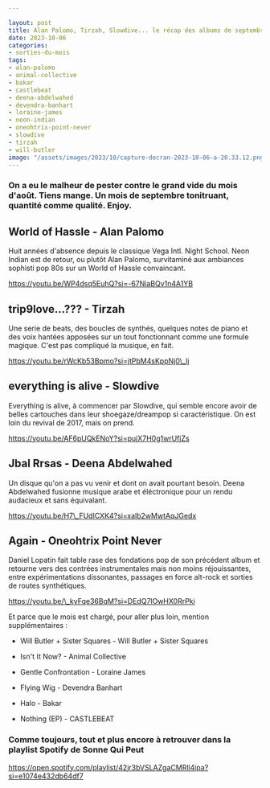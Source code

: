 ```yaml
---

layout: post
title: Alan Palomo, Tirzah, Slowdive... le récap des albums de septembre 2023
date: 2023-10-06
categories:
- sorties-du-mois
tags:
- alan-palomo
- animal-collective
- bakar
- castlebeat
- deena-abdelwahed
- devendra-banhart
- loraine-james
- neon-indian
- oneohtrix-point-never
- slowdive
- tirzah
- will-butler
image: "/assets/images/2023/10/capture-decran-2023-10-06-a-20.33.12.png"
---
```


### On a eu le malheur de pester contre le grand vide du mois d'août. Tiens mange. Un mois de septembre tonitruant, quantité comme qualité. Enjoy.

<!--more-->

## World of Hassle - Alan Palomo

Huit années d'absence depuis le classique Vega Intl. Night School. Neon Indian est de retour, ou plutôt Alan Palomo, survitaminé aux ambiances sophisti pop 80s sur un World of Hassle convaincant.

https://youtu.be/WP4dsq5EuhQ?si=-67NiaBQv1n4A1YB

## trip9love...??? - Tirzah

Une serie de beats, des boucles de synthés, quelques notes de piano et des voix hantées apposées sur un tout fonctionnant comme une formule magique. C'est pas compliqué la musique, en fait.

https://youtu.be/rWcKb53Bpmo?si=jtPbM4sKppNj0\_lj

## everything is alive - Slowdive

Everything is alive, à commencer par Slowdive, qui semble encore avoir de belles cartouches dans leur shoegaze/dreampop si caractéristique. On est loin du revival de 2017, mais on prend.

https://youtu.be/AF6pUQkENoY?si=pujX7H0g1wrUfjZs

## Jbal Rrsas - Deena Abdelwahed

Un disque qu'on a pas vu venir et dont on avait pourtant besoin. Deena Abdelwahed fusionne musique arabe et éléctronique pour un rendu audacieux et sans équivalant.

https://youtu.be/H7\_FUdICXK4?si=xalb2wMwtAqJGedx

## Again - Oneohtrix Point Never

Daniel Lopatin fait table rase des fondations pop de son précédent album et retourne vers des contrées instrumentales mais non moins réjouissantes, entre expérimentations dissonantes, passages en force alt-rock et sorties de routes synthétiques.

https://youtu.be/\_kyFqe36BqM?si=DEdQ7lOwHX0RrPki

Et parce que le mois est chargé, pour aller plus loin, mention supplémentaires :

- Will Butler + Sister Squares - Will Butler + Sister Squares

- Isn't It Now? - Animal Collective

- Gentle Confrontation - Loraine James

- Flying Wig - Devendra Banhart

- Halo - Bakar

- Nothing (EP) - CASTLEBEAT

### Comme toujours, tout et plus encore à retrouver dans la playlist Spotify de Sonne Qui Peut

https://open.spotify.com/playlist/42jr3bVSLAZgaCMRll4ipa?si=e1074e432db64df7
